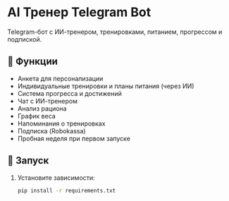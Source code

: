 # AI Тренер Telegram Bot

Telegram-бот с ИИ-тренером, тренировками, питанием, прогрессом и подпиской.

## 🧩 Функции

- Анкета для персонализации
- Индивидуальные тренировки и планы питания (через ИИ)
- Система прогресса и достижений
- Чат с ИИ-тренером
- Анализ рациона
- График веса
- Напоминания о тренировках
- Подписка (Robokassa)
- Пробная неделя при первом запуске

## 🚀 Запуск

1. Установите зависимости:
   ```bash
   pip install -r requirements.txt